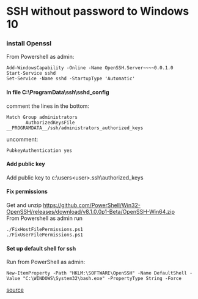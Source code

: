 # SSH without password to Windows 10

### install Openssl

From Powershell as admin:
```
Add-WindowsCapability -Online -Name OpenSSH.Server~~~~0.0.1.0
Start-Service sshd
Set-Service -Name sshd -StartupType 'Automatic'
```

#### In file C:\ProgramData\ssh\sshd_config
comment the lines in the bottom:
```
Match Group administrators
       AuthorizedKeysFile __PROGRAMDATA__/ssh/administrators_authorized_keys
```
uncomment:
```
PubkeyAuthentication yes
```

#### Add public key

Add public key to c:\users\<user>\.ssh\authorized_keys

#### Fix permissions

Get and unzip <https://github.com/PowerShell/Win32-OpenSSH/releases/download/v8.1.0.0p1-Beta/OpenSSH-Win64.zip>  
From Powershell as admin run
```
./FixHostFilePermissions.ps1
./FixUserFilePermissions.ps1
```

#### Set up default shell for ssh

Run from PowerShell as admin:
```
New-ItemProperty -Path "HKLM:\SOFTWARE\OpenSSH" -Name DefaultShell -Value "C:\WINDOWS\System32\bash.exe" -PropertyType String -Force
```
[source](https://www.hanselman.com/blog/the-easy-way-how-to-ssh-into-bash-and-wsl2-on-windows-10-from-an-external-machine)
